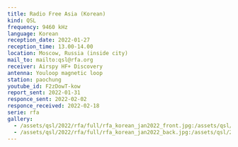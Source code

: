 ```yaml
---
title: Radio Free Asia (Korean)
kind: QSL
frequency: 9460 kHz
language: Korean
reception_date: 2022-01-27
reception_time: 13.00-14.00
location: Moscow, Russia (inside city)
mail_to: mailto:qsl@rfa.org
receiver: Airspy HF+ Discovery
antenna: Youloop magnetic loop
station: paochung
youtube_id: F2zDowT-kow
report_sent: 2022-01-31
responce_sent: 2022-02-02
responce_received: 2022-02-18
serie: rfa
gallery:
  - /assets/qsl/2022/rfa/full/rfa_korean_jan2022_front.jpg:/assets/qsl/2022/rfa/small/rfa_korean_jan2022_front.jpg
  - /assets/qsl/2022/rfa/full/rfa_korean_jan2022_back.jpg:/assets/qsl/2022/rfa/small/rfa_korean_jan2022_back.jpg
---
```

